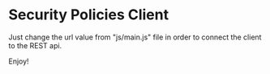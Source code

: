 Security Policies Client
========================

Just change the url value from "js/main.js" file in order to connect the client to the REST api.


Enjoy!